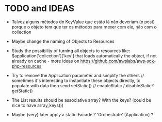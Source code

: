 # TODO and IDEAS

- Talvez alguns métodos do KeyValue que estão lá não deveriam (o post) porque o objeto tem que ter os métodos para mexer com ele, não com o collection


- Maybe change the naming of Objects to Resources

- Study the possibility of turning all objects to resources like: $application['collection']['key'] that loads automatically the object, if not already on cache  - more ideas on https://github.com/awslabs/aws-sdk-php-resources


- Try to remove the Application parameter and simplify the others
    // sometimes it's interesting to instantiate these objects directly, to populate with data then send
setStatic() // enableStatic / disableStatic?
getStatic()


- The List results should be associative array? With the keys? (could be nice to have array_keys())

- Maybe (very) later apply a static Facade ? 'Orchestrate' (Application) ?


